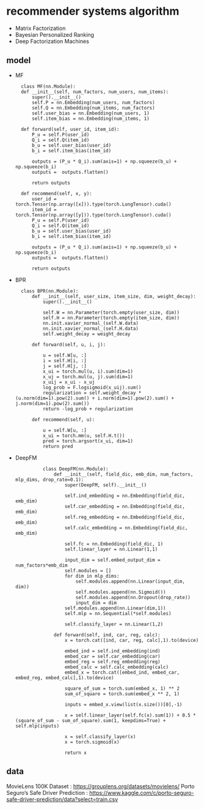 # recommender systems algorithm
* Matrix Factorization
* Bayesian Personalized Ranking
* Deep Factorization Machines


## model
* MF

        class MF(nn.Module):
        def __init__(self, num_factors, num_users, num_items):
            super().__init__()
            self.P = nn.Embedding(num_users, num_factors)
            self.Q = nn.Embedding(num_items, num_factors)
            self.user_bias = nn.Embedding(num_users, 1)
            self.item_bias = nn.Embedding(num_items, 1)

        def forward(self, user_id, item_id):
            P_u = self.P(user_id)
            Q_i = self.Q(item_id)
            b_u = self.user_bias(user_id)
            b_i = self.item_bias(item_id)

            outputs = (P_u * Q_i).sum(axis=1) + np.squeeze(b_u) + np.squeeze(b_i)
            outputs =  outputs.flatten()

            return outputs

        def recommend(self, x, y):
            user_id = torch.Tensor(np.array([x])).type(torch.LongTensor).cuda()
            item_id = torch.Tensor(np.array([y])).type(torch.LongTensor).cuda()
            P_u = self.P(user_id)
            Q_i = self.Q(item_id)
            b_u = self.user_bias(user_id)
            b_i = self.item_bias(item_id)

            outputs = (P_u * Q_i).sum(axis=1) + np.squeeze(b_u) + np.squeeze(b_i)
            outputs =  outputs.flatten()

            return outputs
            
* BPR

        class BPR(nn.Module):
            def __init__(self, user_size, item_size, dim, weight_decay):
                super().__init__()

                self.W = nn.Parameter(torch.empty(user_size, dim))
                self.H = nn.Parameter(torch.empty(item_size, dim))
                nn.init.xavier_normal_(self.W.data)
                nn.init.xavier_normal_(self.H.data)
                self.weight_decay = weight_decay

            def forward(self, u, i, j):

                u = self.W[u, :]
                i = self.H[i, :]
                j = self.H[j, :]
                x_ui = torch.mul(u, i).sum(dim=1)
                x_uj = torch.mul(u, j).sum(dim=1)
                x_uij = x_ui - x_uj
                log_prob = F.logsigmoid(x_uij).sum()
                regularization = self.weight_decay * (u.norm(dim=1).pow(2).sum() + i.norm(dim=1).pow(2).sum() + j.norm(dim=1).pow(2).sum())
                return -log_prob + regularization

            def recommend(self, u):

                u = self.W[u, :]
                x_ui = torch.mm(u, self.H.t())
                pred = torch.argsort(x_ui, dim=1)
                return pred
* DeepFM

                class DeepFM(nn.Module):
                    def __init__(self, field_dic, emb_dim, num_factors, mlp_dims, drop_rate=0.1):
                        super(DeepFM, self).__init__()

                        self.ind_embedding = nn.Embedding(field_dic, emb_dim)
                        self.car_embedding = nn.Embedding(field_dic, emb_dim)
                        self.reg_embedding = nn.Embedding(field_dic, emb_dim)
                        self.calc_embedding = nn.Embedding(field_dic, emb_dim)

                        self.fc = nn.Embedding(field_dic, 1)
                        self.linear_layer = nn.Linear(1,1)

                        input_dim = self.embed_output_dim = num_factors*emb_dim
                        self.modules = []
                        for dim in mlp_dims:      
                            self.modules.append(nn.Linear(input_dim, dim))
                            self.modules.append(nn.Sigmoid())
                            self.modules.append(nn.Dropout(drop_rate))
                            input_dim = dim
                        self.modules.append(nn.Linear(dim,1))
                        self.mlp = nn.Sequential(*self.modules)

                        self.classify_layer = nn.Linear(1,2)

                    def forward(self, ind, car, reg, calc):
                        x = torch.cat([ind, car, reg, calc],1).to(device)

                        embed_ind = self.ind_embedding(ind)
                        embed_car = self.car_embedding(car)
                        embed_reg = self.reg_embedding(reg)
                        embed_calc = self.calc_embedding(calc)
                        embed_x = torch.cat([embed_ind, embed_car, embed_reg, embed_calc],1).to(device)

                        square_of_sum = torch.sum(embed_x, 1) ** 2
                        sum_of_square = torch.sum(embed_x ** 2, 1)

                        inputs = embed_x.view(list(x.size())[0],-1)

                        x = self.linear_layer(self.fc(x).sum(1)) + 0.5 * (square_of_sum - sum_of_square).sum(1, keepdims=True) + self.mlp(inputs)

                        x = self.classify_layer(x)
                        x = torch.sigmoid(x)

                        return x
    
## data

MovieLens 100K Dataset : https://grouplens.org/datasets/movielens/
Porto Seguro’s Safe Driver Prediction : https://www.kaggle.com/c/porto-seguro-safe-driver-prediction/data?select=train.csv

